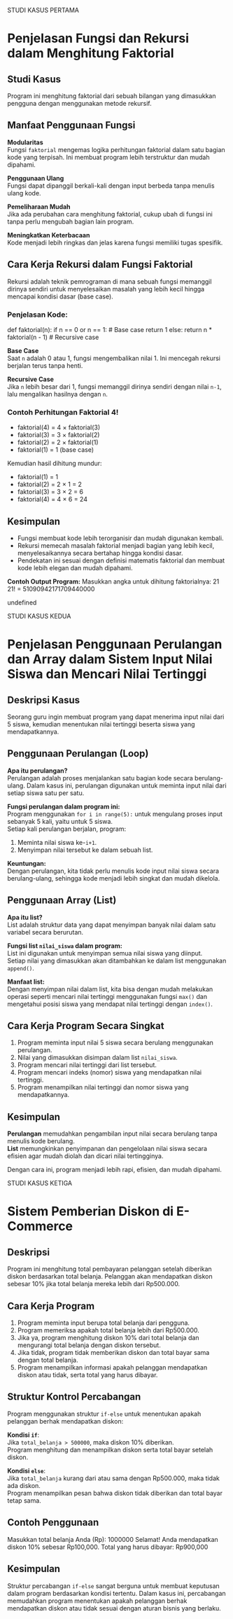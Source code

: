 STUDI KASUS PERTAMA

# Penjelasan Fungsi dan Rekursi dalam Menghitung Faktorial

## Studi Kasus
Program ini menghitung faktorial dari sebuah bilangan yang dimasukkan pengguna dengan menggunakan metode rekursif.

## Manfaat Penggunaan Fungsi

**Modularitas**  
  Fungsi `faktorial` mengemas logika perhitungan faktorial dalam satu bagian kode yang terpisah. Ini membuat program lebih terstruktur dan mudah dipahami.

**Penggunaan Ulang**  
  Fungsi dapat dipanggil berkali-kali dengan input berbeda tanpa menulis ulang kode.

**Pemeliharaan Mudah**  
  Jika ada perubahan cara menghitung faktorial, cukup ubah di fungsi ini tanpa perlu mengubah bagian lain program.

**Meningkatkan Keterbacaan**  
  Kode menjadi lebih ringkas dan jelas karena fungsi memiliki tugas spesifik.

## Cara Kerja Rekursi dalam Fungsi Faktorial

Rekursi adalah teknik pemrograman di mana sebuah fungsi memanggil dirinya sendiri untuk menyelesaikan masalah yang lebih kecil hingga mencapai kondisi dasar (base case).

### Penjelasan Kode:

def faktorial(n):
if n == 0 or n == 1: # Base case
return 1
else:
return n * faktorial(n - 1) # Recursive case

**Base Case**  
  Saat `n` adalah 0 atau 1, fungsi mengembalikan nilai 1. Ini mencegah rekursi berjalan terus tanpa henti.

**Recursive Case**  
  Jika `n` lebih besar dari 1, fungsi memanggil dirinya sendiri dengan nilai `n-1`, lalu mengalikan hasilnya dengan `n`.

### Contoh Perhitungan Faktorial 4!

- faktorial(4) = 4 × faktorial(3)
- faktorial(3) = 3 × faktorial(2)
- faktorial(2) = 2 × faktorial(1)
- faktorial(1) = 1 (base case)

Kemudian hasil dihitung mundur:

- faktorial(1) = 1
- faktorial(2) = 2 × 1 = 2
- faktorial(3) = 3 × 2 = 6
- faktorial(4) = 4 × 6 = 24

## Kesimpulan

- Fungsi membuat kode lebih terorganisir dan mudah digunakan kembali.  
- Rekursi memecah masalah faktorial menjadi bagian yang lebih kecil, menyelesaikannya secara bertahap hingga kondisi dasar.  
- Pendekatan ini sesuai dengan definisi matematis faktorial dan membuat kode lebih elegan dan mudah dipahami.

**Contoh Output Program:**
Masukkan angka untuk dihitung faktorialnya: 21
21! = 51090942171709440000

undefined

STUDI KASUS KEDUA

# Penjelasan Penggunaan Perulangan dan Array dalam Sistem Input Nilai Siswa dan Mencari Nilai Tertinggi

## Deskripsi Kasus
Seorang guru ingin membuat program yang dapat menerima input nilai dari 5 siswa, kemudian menentukan nilai tertinggi beserta siswa yang mendapatkannya.

## Penggunaan Perulangan (Loop)
**Apa itu perulangan?**  
  Perulangan adalah proses menjalankan satu bagian kode secara berulang-ulang. Dalam kasus ini, perulangan digunakan untuk meminta input nilai dari setiap siswa satu per satu.

**Fungsi perulangan dalam program ini:**  
  Program menggunakan `for i in range(5):` untuk mengulang proses input sebanyak 5 kali, yaitu untuk 5 siswa.  
  Setiap kali perulangan berjalan, program:  
  1. Meminta nilai siswa ke-`i+1`.  
  2. Menyimpan nilai tersebut ke dalam sebuah list.

**Keuntungan:**  
  Dengan perulangan, kita tidak perlu menulis kode input nilai siswa secara berulang-ulang, sehingga kode menjadi lebih singkat dan mudah dikelola.

## Penggunaan Array (List)
**Apa itu list?**  
  List adalah struktur data yang dapat menyimpan banyak nilai dalam satu variabel secara berurutan.

**Fungsi list `nilai_siswa` dalam program:**  
  List ini digunakan untuk menyimpan semua nilai siswa yang diinput.  
  Setiap nilai yang dimasukkan akan ditambahkan ke dalam list menggunakan `append()`.

**Manfaat list:**  
  Dengan menyimpan nilai dalam list, kita bisa dengan mudah melakukan operasi seperti mencari nilai tertinggi menggunakan fungsi `max()` dan mengetahui posisi siswa yang mendapat nilai tertinggi dengan `index()`.

## Cara Kerja Program Secara Singkat
1. Program meminta input nilai 5 siswa secara berulang menggunakan perulangan.  
2. Nilai yang dimasukkan disimpan dalam list `nilai_siswa`.  
3. Program mencari nilai tertinggi dari list tersebut.  
4. Program mencari indeks (nomor) siswa yang mendapatkan nilai tertinggi.  
5. Program menampilkan nilai tertinggi dan nomor siswa yang mendapatkannya.

## Kesimpulan
**Perulangan** memudahkan pengambilan input nilai secara berulang tanpa menulis kode berulang.  
**List** memungkinkan penyimpanan dan pengelolaan nilai siswa secara efisien agar mudah diolah dan dicari nilai tertingginya.

Dengan cara ini, program menjadi lebih rapi, efisien, dan mudah dipahami.


STUDI KASUS KETIGA

# Sistem Pemberian Diskon di E-Commerce

## Deskripsi
Program ini menghitung total pembayaran pelanggan setelah diberikan diskon berdasarkan total belanja. Pelanggan akan mendapatkan diskon sebesar 10% jika total belanja mereka lebih dari Rp500.000.

## Cara Kerja Program

1. Program meminta input berupa total belanja dari pengguna.
2. Program memeriksa apakah total belanja lebih dari Rp500.000.
3. Jika ya, program menghitung diskon 10% dari total belanja dan mengurangi total belanja dengan diskon tersebut.
4. Jika tidak, program tidak memberikan diskon dan total bayar sama dengan total belanja.
5. Program menampilkan informasi apakah pelanggan mendapatkan diskon atau tidak, serta total yang harus dibayar.

## Struktur Kontrol Percabangan

Program menggunakan struktur `if-else` untuk menentukan apakah pelanggan berhak mendapatkan diskon:

**Kondisi `if`**:  
  Jika `total_belanja > 500000`, maka diskon 10% diberikan.  
  Program menghitung dan menampilkan diskon serta total bayar setelah diskon.

**Kondisi `else`**:  
  Jika `total_belanja` kurang dari atau sama dengan Rp500.000, maka tidak ada diskon.  
  Program menampilkan pesan bahwa diskon tidak diberikan dan total bayar tetap sama.

## Contoh Penggunaan

Masukkan total belanja Anda (Rp): 1000000
Selamat! Anda mendapatkan diskon 10% sebesar Rp100,000.
Total yang harus dibayar: Rp900,000


## Kesimpulan

Struktur percabangan `if-else` sangat berguna untuk membuat keputusan dalam program berdasarkan kondisi tertentu. Dalam kasus ini, percabangan memudahkan program menentukan apakah pelanggan berhak mendapatkan diskon atau tidak sesuai dengan aturan bisnis yang berlaku.
